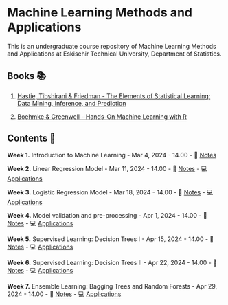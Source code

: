 # Machine Learning Methods and Applications

This is an undergraduate course repository of Machine Learning Methods and Applications at Eskisehir Technical University, Department of Statistics.


## Books 📚

1. [Hastie, Tibshirani & Friedman - The Elements of Statistical Learning: Data Mining, Inference, and Prediction](https://hastie.su.domains/Papers/ESLII.pdf)

2. [Boehmke & Greenwell - Hands-On Machine Learning with R](https://bradleyboehmke.github.io/HOML/)

## Contents 📂

**Week 1.** Introduction to Machine Learning - Mar 4, 2024 - 14.00 - 📖 [Notes](https://github.com/mcavs/ESTUStat_2024Spring_MachineLearningMethodsandApplications/blob/main/Week1.pdf)

**Week 2.** Linear Regression Model - Mar 11, 2024 - 14.00 - 📖 [Notes](https://github.com/mcavs/ESTUStat_2024Spring_MachineLearningMethodsandApplications/blob/main/Week2.pdf) - :computer: [Applications](https://github.com/mcavs/ESTUStat_2024Spring_MachineLearningMethodsandApplications/blob/main/Applications-W2.pdf)

**Week 3.** Logistic Regression Model - Mar 18, 2024 - 14.00 - 📖 [Notes](https://github.com/mcavs/ESTUStat_2024Spring_MachineLearningMethodsandApplications/blob/main/Week3.pdf) - :computer: [Applications](https://github.com/mcavs/ESTUStat_2024Spring_MachineLearningMethodsandApplications/blob/main/Applications-W3.pdf)

**Week 4.** Model validation and pre-processing - Apr 1, 2024 - 14.00 - 📖 [Notes](https://github.com/mcavs/ESTUStat_2023Spring_MachineLearningMethodsandApplications/blob/main/Week4.pdf) -  :computer: [Applications](https://github.com/mcavs/ESTUStat_2023Spring_MachineLearningMethodsandApplications/tree/main/Applications-W4) 


**Week 5.** Supervised Learning: Decision Trees I - Apr 15, 2024 - 14.00 - 📖 [Notes](https://github.com/mcavs/ESTUStat_2023Spring_MachineLearningMethodsandApplications/blob/main/Week5.pdf) -  :computer: [Applications](https://github.com/mcavs/ESTUStat_2023Spring_MachineLearningMethodsandApplications/tree/main/Applications-W5) 


**Week 6.** Supervised Learning: Decision Trees II - Apr 22, 2024 - 14.00 - 📖 [Notes](https://github.com/mcavs/ESTUStat_2023Spring_MachineLearningMethodsandApplications/blob/main/Week7%20(1).pdf) -  :computer: [Applications](https://github.com/mcavs/ESTUStat_2023Spring_MachineLearningMethodsandApplications/tree/main/Applications-W7)


**Week 7.** Ensemble Learning: Bagging Trees and Random Forests - Apr 29, 2024 - 14.00 - 📖 [Notes](https://github.com/mcavs/ESTUStat_2023Spring_MachineLearningMethodsandApplications/blob/main/Week8%20(1).pdf) -  :computer: [Applications](https://github.com/mcavs/ESTUStat_2023Spring_MachineLearningMethodsandApplications/tree/main/Applications-W8) 
